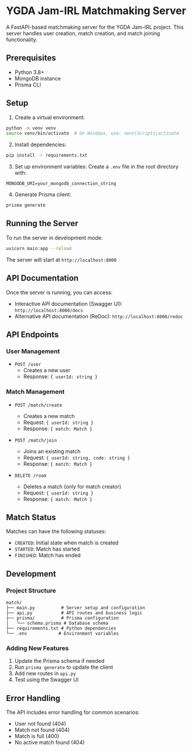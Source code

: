 # YGDA Jam-IRL Matchmaking Server

A FastAPI-based matchmaking server for the YGDA Jam-IRL project. This server handles user creation, match creation, and match joining functionality.

## Prerequisites

- Python 3.8+
- MongoDB instance
- Prisma CLI

## Setup

1. Create a virtual environment:
```bash
python -m venv venv
source venv/bin/activate  # On Windows, use: venv\Scripts\activate
```

2. Install dependencies:
```bash
pip install -r requirements.txt
```

3. Set up environment variables:
Create a `.env` file in the root directory with:
```
MONGODB_URI=your_mongodb_connection_string
```

4. Generate Prisma client:
```bash
prisma generate
```

## Running the Server

To run the server in development mode:
```bash
uvicorn main:app --reload
```

The server will start at `http://localhost:8000`

## API Documentation

Once the server is running, you can access:
- Interactive API documentation (Swagger UI): `http://localhost:8000/docs`
- Alternative API documentation (ReDoc): `http://localhost:8000/redoc`

## API Endpoints

### User Management
- `POST /user`
  - Creates a new user
  - Response: `{ userId: string }`

### Match Management
- `POST /match/create`
  - Creates a new match
  - Request: `{ userId: string }`
  - Response: `{ match: Match }`

- `POST /match/join`
  - Joins an existing match
  - Request: `{ userId: string, code: string }`
  - Response: `{ match: Match }`

- `DELETE /room`
  - Deletes a match (only for match creator)
  - Request: `{ userId: string }`
  - Response: `{ match: Match }`

## Match Status

Matches can have the following statuses:
- `CREATED`: Initial state when match is created
- `STARTED`: Match has started
- `FINISHED`: Match has ended

## Development

### Project Structure
```
match/
├── main.py          # Server setup and configuration
├── api.py           # API routes and business logic
├── prisma/          # Prisma configuration
│   └── schema.prisma # Database schema
├── requirements.txt # Python dependencies
└── .env            # Environment variables
```

### Adding New Features
1. Update the Prisma schema if needed
2. Run `prisma generate` to update the client
3. Add new routes in `api.py`
4. Test using the Swagger UI

## Error Handling

The API includes error handling for common scenarios:
- User not found (404)
- Match not found (404)
- Match is full (400)
- No active match found (404)
